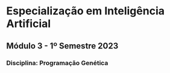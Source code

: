 # Especialização em Inteligência Artificial
## Módulo 3 - 1º Semestre 2023
### Disciplina: Programação Genética

